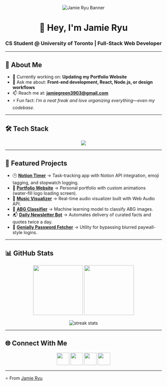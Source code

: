 <p align="center">
  <img src="./readme-banner.png" alt="Jamie Ryu Banner" />
</p>
<h1 align="center">👋 Hey, I'm Jamie Ryu</h1>
<h3 align="center">CS Student @ University of Toronto | Full-Stack Web Developer</h3>

---

## 🚀 About Me  

- 🔭 Currently working on: **Updating my Portfolio Website**  
- 💬 Ask me about: **Front-end development, React, Node.js, or design workflows**  
- 📫 Reach me at: **jamiegreen3903@gmail.com**  
- ⚡ Fun fact: *I’m a neat freak and love organizing everything—even my codebase.*  

---

## 🛠️ Tech Stack  

<p align="center">
  <img src="https://skillicons.dev/icons?i=js,ts,html,css,react,nodejs,express,py,java,c,git,figma,photoshop,docker,svelte,vscode,vercel" />
</p>

---

## 🌟 Featured Projects  

- 🕒 **[Notion Timer](#)** → Task-tracking app with Notion API integration, emoji tagging, and stopwatch logging.  
- 🎨 **[Portfolio Website](https://jamieryu.com)** → Personal portfolio with custom animations (water-fill logo loading screen).  
- 🎵 **[Music Visualizer](#)** → Real-time audio visualizer built with Web Audio API.  
- 🤖 **[ABG Classifier](#)** → Machine learning model to classify ABG images.  
- 📬 **[Daily Newsletter Bot](#)** → Automates delivery of curated facts and quotes twice a day.  
- 📝 **[Genially Password Fetcher](#)** → Utility for bypassing blurred paywall-style logins.  

---

## 📊 GitHub Stats  

<p align="center">
  <img src="https://github-readme-stats.vercel.app/api?username=jamie3128&show_icons=true&theme=tokyonight" height="160" />
  <img src="https://github-readme-stats.vercel.app/api/top-langs/?username=jamie3128&layout=compact&theme=tokyonight" height="160" />
</p>

<p align="center">
  <img src="https://github-readme-streak-stats.herokuapp.com/?user=jamie3128&theme=tokyonight" alt="streak stats" />
</p>

---

## 🌐 Connect With Me  

<p align="center">
  <a href="https://linkedin.com/in/jamie-ryu" target="_blank"><img src="https://raw.githubusercontent.com/rahuldkjain/github-profile-readme-generator/master/src/images/icons/Social/linked-in-alt.svg" height="40" width="40" /></a>
  <a href="https://kaggle.com/jamie3128" target="_blank"><img src="https://raw.githubusercontent.com/rahuldkjain/github-profile-readme-generator/master/src/images/icons/Social/kaggle.svg" height="40" width="40" /></a>
  <a href="https://instagram.com/jamie_ryu_yammy" target="_blank"><img src="https://raw.githubusercontent.com/rahuldkjain/github-profile-readme-generator/master/src/images/icons/Social/instagram.svg" height="40" width="40" /></a>
  <a href="https://discord.gg/Jamie3128#5489" target="_blank"><img src="https://raw.githubusercontent.com/rahuldkjain/github-profile-readme-generator/master/src/images/icons/Social/discord.svg" height="40" width="40" /></a>
</p>

---

⭐️ From [Jamie Ryu](https://github.com/jamie3128)
